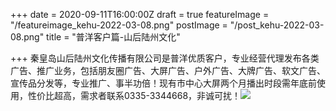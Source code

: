 +++
date = 2020-09-11T16:00:00Z
draft = true
featureImage = "/featureimage_kehu-2022-03-08.png"
postImage = "/post_kehu-2022-03-08.png"
title = "普洋客户篇-山后陆州文化"

+++
秦皇岛山后陆州文化传播有限公司是普洋优质客户，专业经营代理发布各类广告、推广业务，包括朋友圈广告、大屏广告、户外广告、大牌广告、软文广告、宣传品分发等，专业推广、事半功倍！现有市中心大屏两个月播出时段需年底前使用，性价比超高，需求者联系0335-3344668，非诚可扰！![](/images/20091201-2022-03-08.png)
